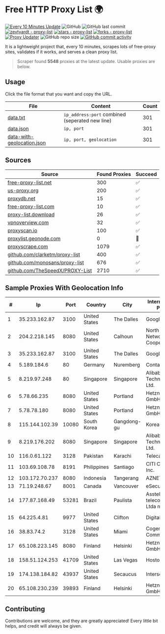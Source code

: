 
# Free HTTP Proxy List 🌍

[![Every 10 Minutes Update](https://github.com/mertguvencli/http-proxy-list/actions/workflows/main.yml/badge.svg?branch=main)](https://github.com/mertguvencli/http-proxy-list/actions/workflows/main.yml)
![GitHub](https://img.shields.io/github/license/mertguvencli/http-proxy-list)
![GitHub last commit](https://img.shields.io/github/last-commit/mertguvencli/http-proxy-list)
[![zevtyardt - proxy-list](https://img.shields.io/static/v1?label=zevtyardt&message=proxy-list&color=blue&logo=github)](https://github.com/zevtyardt/proxy-list "Go to GitHub repo")
[![stars - proxy-list](https://img.shields.io/github/stars/zevtyardt/proxy-list?style=social)](https://github.com/zevtyardt/proxy-list)
[![forks - proxy-list](https://img.shields.io/github/forks/zevtyardt/proxy-list?style=social)](https://github.com/zevtyardt/proxy-list)
[![Proxy Updater](https://github.com/zevtyardt/proxy-list/workflows/Proxy%20Updater/badge.svg)](https://github.com/zevtyardt/proxy-list/actions?query=workflow:"Proxy+Updater")
![GitHub repo size](https://img.shields.io/github/repo-size/zevtyardt/proxy-list)
[![GitHub commit activity](https://img.shields.io/github/commit-activity/m/zevtyardt/proxy-list?logo=commits)](https://github.com/zevtyardt/proxy-list/commits/main)

It is a lightweight project that, every 10 minutes, scrapes lots of free-proxy sites, validates if it works, and serves a clean proxy list.

> Scraper found **5548** proxies at the latest update. Usable proxies are below.

## Usage

Click the file format that you want and copy the URL.

|File|Content|Count|
|----|-------|-----|
|[data.txt](https://raw.githubusercontent.com/mertguvencli/http-proxy-list/main/proxy-list/data.txt)|`ip_address:port` combined (seperated new line)|301|
|[data.json](https://raw.githubusercontent.com/mertguvencli/http-proxy-list/main/proxy-list/data.json)|`ip, port`|301|
|[data-with-geolocation.json](https://raw.githubusercontent.com/mertguvencli/http-proxy-list/main/proxy-list/data-with-geolocation.json)|`ip, port, geolocation`|301|

## Sources

|Source|Found Proxies|Succeed|
|------|-------------|-------|
|[free-proxy-list.net](https://free-proxy-list.net)|300|✅|
|[us-proxy.org](https://www.us-proxy.org)|200|✅|
|[proxydb.net](http://proxydb.net)|15|✅|
|[free-proxy-list.com](https://free-proxy-list.com/?page=&port=&type%5B%5D=http&type%5B%5D=https&up_time=0&search=Search)|10|✅|
|[proxy-list.download](https://www.proxy-list.download/HTTP)|26|✅|
|[vpnoverview.com](https://vpnoverview.com/privacy/anonymous-browsing/free-proxy-servers)|32|✅|
|[proxyscan.io](https://www.proxyscan.io)|100|✅|
|[proxylist.geonode.com](https://proxylist.geonode.com/api/proxy-list?limit=300&page=1&sort_by=lastChecked&sort_type=desc&protocols=http,https)|0|🚫|
|[proxyscrape.com](https://api.proxyscrape.com/v2/?request=displayproxies&protocol=http&timeout=10000&country=all&ssl=all&anonymity=all)|1079|✅|
|[github.com/clarketm/proxy-list](https://raw.githubusercontent.com/clarketm/proxy-list/master/proxy-list-raw.txt)|400|✅|
|[github.com/monosans/proxy-list](https://raw.githubusercontent.com/monosans/proxy-list/main/proxies/http.txt)|676|✅|
|[github.com/TheSpeedX/PROXY-List](https://raw.githubusercontent.com/TheSpeedX/PROXY-List/master/http.txt)|2710|✅|


## Sample Proxies With Geolocation Info

|#|Ip|Port|Country|City|Internet Service Provider|
|-|--|----|-------|----|-------------------------|
|1|35.233.162.87|3100|United States|The Dalles|Google LLC|
|2|204.2.218.145|8080|United States|Calhoun|North Georgia Network Cooperative, Inc.|
|3|35.233.162.87|3100|United States|The Dalles|Google LLC|
|4|5.189.184.6|80|Germany|Nuremberg|Contabo GmbH|
|5|8.219.97.248|80|Singapore|Singapore|Alibaba (US) Technology Co., Ltd.|
|6|5.78.66.235|8080|United States|Portland|Hetzner Online GmbH|
|7|5.78.78.180|8080|United States|Portland|Hetzner Online GmbH|
|8|115.144.102.39|10080|South Korea|Gangdong-gu|Korea Telecom|
|9|8.219.176.202|8080|Singapore|Singapore|Alibaba (US) Technology Co., Ltd.|
|10|116.0.61.122|3128|Pakistan|Karachi|Telecard|
|11|103.69.108.78|8191|Philippines|Santiago|CITI Cableworld Inc.|
|12|103.172.70.237|8080|Indonesia|Tangerang|AZNET|
|13|71.19.248.67|8001|Canada|Vancouver|eSecureData|
|14|177.87.168.49|53281|Brazil|Paulista|Asstelecom telecomunicaÔÔo Ltda me|
|15|64.225.4.81|9977|United States|Clifton|DigitalOcean, LLC|
|16|38.83.74.2|3128|United States|Miami|Cogent Communications|
|17|65.108.223.145|8080|Finland|Helsinki|Hetzner Online GmbH|
|18|158.51.124.253|41709|United States|Las Vegas|Hostodo|
|19|174.138.184.82|43937|United States|Secaucus|Interserver, Inc|
|20|65.108.230.239|39893|Finland|Helsinki|Hetzner Online GmbH|



## Contributing

Contributions are welcome, and they are greatly appreciated! Every
little bit helps, and credit will always be given.

